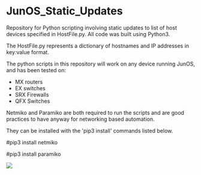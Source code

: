 # JunOS_Static_Updates
Repository for Python scripting involving static updates to list of host devices specified in HostFile.py.  All code was built using Python3.

The HostFile.py represents a dictionary of hostnames and IP addresses in key:value format.  

The python scripts in this repository will work on any device running JunOS, and has been tested on:

  - MX routers
  - EX switches
  - SRX Firewalls
  - QFX Switches

Netmiko and Paramiko are both required to run the scripts and are good practices to have anyway for networking based automation.

They can be installed with the 'pip3 install' commands listed below.

#pip3 install netmiko

#pip3 install paramiko

![](https://media.istockphoto.com/id/521975241/photo/colorful-tulip-fields-in-front-of-a-traditional-dutch-windmill.jpg?s=612x612&w=0&k=20&c=te6Ae47s1keeozF19orusEX5nJew4ZwfaYWWf7yuALo=)
